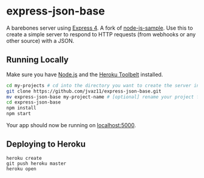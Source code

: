 # express-json-base

A barebones server using [Express 4](http://expressjs.com/). A fork of [node-js-sample](https://github.com/heroku/node-js-sample). Use this to create a simple server to respond to HTTP requests (from webhooks or any other source) with a JSON.

## Running Locally

Make sure you have [Node.js](http://nodejs.org/) and the [Heroku Toolbelt](https://toolbelt.heroku.com/) installed.

```sh
cd my-projects # cd into the directory you want to create the server in
git clone https://github.com/jvaz11/express-json-base.git
mv express-json-base my-project-name # [optional] rename your project from express-json-base to whatever you want 
cd express-json-base
npm install
npm start
```

Your app should now be running on [localhost:5000](http://localhost:5000/).

## Deploying to Heroku

```
heroku create
git push heroku master
heroku open
```
